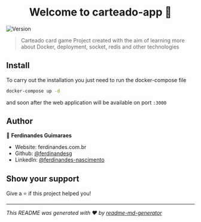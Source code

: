 <h1 align="center">Welcome to carteado-app 👋</h1>
<p>
  <img alt="Version" src="https://img.shields.io/badge/version-1.0-blue.svg?cacheSeconds=2592000" />
</p>

> Carteado card game
> Project created with the aim of learning more about Docker, deployment, socket, redis and other technologies

## Install

To carry out the installation you just need to run the docker-compose file

```sh
docker-compose up -d
```

and soon after the web application will be available on port `:3000`

## Author

👤 **Ferdinandes Guimaraes**

- Website: ferdinandes.com.br
- Github: [@ferdinandesg](https://github.com/ferdinandesg)
- LinkedIn: [@ferdinandes-nascimento](https://linkedin.com/in/ferdinandes-nascimento)

## Show your support

Give a ⭐️ if this project helped you!

---

_This README was generated with ❤️ by [readme-md-generator](https://github.com/kefranabg/readme-md-generator)_
